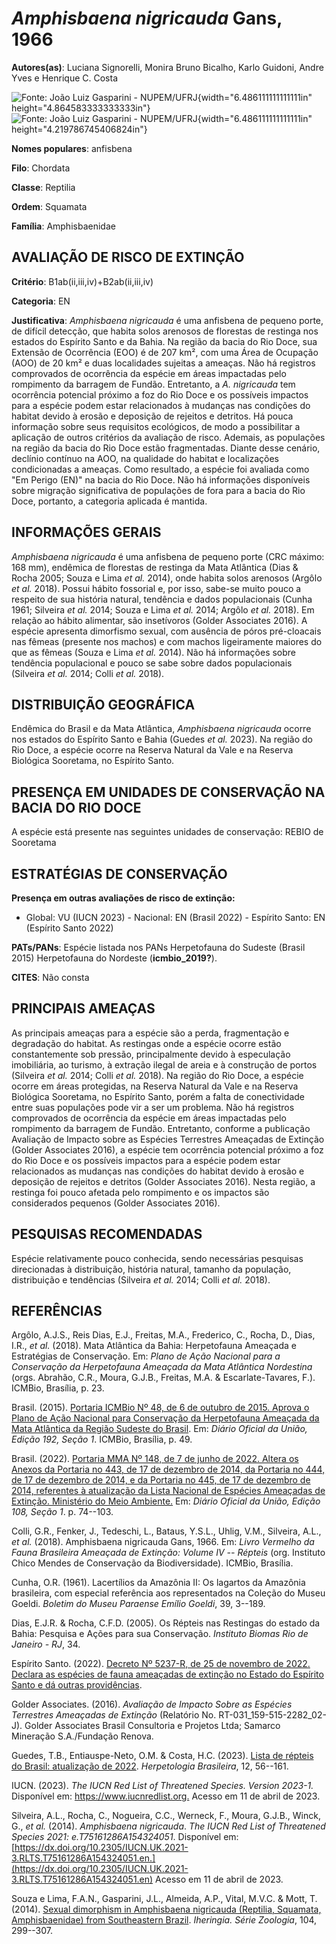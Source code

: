 # *Amphisbaena nigricauda* Gans, 1966

**Autores(as)**: Luciana Signorelli, Monira Bruno Bicalho, Karlo Guidoni, Andre Yves e Henrique C. Costa

![Fonte: João Luiz Gasparini - NUPEM/UFRJ](media/rId20.jpg){width="6.486111111111111in" height="4.864583333333333in"}![Fonte: João Luiz Gasparini - NUPEM/UFRJ](media/rId23.png){width="6.486111111111111in" height="4.219786745406824in"}

**Nomes populares**: anfisbena

**Filo**: Chordata

**Classe**: Reptilia

**Ordem**: Squamata

**Família**: Amphisbaenidae

## AVALIAÇÃO DE RISCO DE EXTINÇÃO

**Critério**: B1ab(ii,iii,iv)+B2ab(ii,iii,iv)

**Categoria**: EN

**Justificativa**: *Amphisbaena nigricauda* é uma anfisbena de pequeno porte, de difícil detecção, que habita solos arenosos de florestas de restinga nos estados do Espírito Santo e da Bahia. Na região da bacia do Rio Doce, sua Extensão de Ocorrência (EOO) é de 207 km², com uma Área de Ocupação (AOO) de 20 km² e duas localidades sujeitas a ameaças. Não há registros comprovados de ocorrência da espécie em áreas impactadas pelo rompimento da barragem de Fundão. Entretanto, a *A. nigricauda* tem ocorrência potencial próximo a foz do Rio Doce e os possíveis impactos para a espécie podem estar relacionados à mudanças nas condições do habitat devido à erosão e deposição de rejeitos e detritos. Há pouca informação sobre seus requisitos ecológicos, de modo a possibilitar a aplicação de outros critérios da avaliação de risco. Ademais, as populações na região da bacia do Rio Doce estão fragmentadas. Diante desse cenário, declínio contínuo na
AOO, na qualidade do habitat e localizações condicionadas a ameaças. Como resultado, a espécie foi avaliada como "Em Perigo (EN)" na bacia do Rio Doce. Não há informações disponíveis sobre migração significativa de populações de fora para a bacia do Rio Doce, portanto, a categoria aplicada é mantida.

## INFORMAÇÕES GERAIS

*Amphisbaena nigricauda* é uma anfisbena de pequeno porte (CRC máximo: 168 mm), endêmica de florestas de restinga da Mata Atlântica (Dias & Rocha 2005; Souza e Lima *et al.* 2014), onde habita solos arenosos (Argôlo *et al.* 2018). Possui hábito fossorial e, por isso, sabe-se muito pouco a respeito de sua história natural, tendência e dados populacionais (Cunha 1961; Silveira *et al.* 2014; Souza e Lima *et al.* 2014; Argôlo *et al.* 2018). Em relação ao hábito alimentar, são insetívoros (Golder Associates 2016). A espécie apresenta dimorfismo sexual, com ausência de póros pré-cloacais nas fêmeas (presente nos machos) e com machos ligeiramente maiores do que as fêmeas (Souza e Lima *et al.* 2014). Não há informações sobre tendência populacional e pouco se sabe sobre dados populacionais (Silveira *et al.* 2014; Colli *et al.* 2018).

## DISTRIBUIÇÃO GEOGRÁFICA

Endêmica do Brasil e da Mata Atlântica, *Amphisbaena nigricauda* ocorre nos estados do Espírito Santo e Bahia (Guedes *et al.* 2023). Na região do Rio Doce, a espécie ocorre na Reserva Natural da Vale e na Reserva Biológica Sooretama, no Espírito Santo.

## PRESENÇA EM UNIDADES DE CONSERVAÇÃO NA BACIA DO RIO DOCE

A espécie está presente nas seguintes unidades de conservação: REBIO de Sooretama

## ESTRATÉGIAS DE CONSERVAÇÃO

**Presença em outras avaliações de risco de extinção:**

-   Global: VU (IUCN 2023) -   Nacional: EN (Brasil 2022) -   Espírito Santo: EN (Espírito Santo 2022)

**PATs/PANs**: Espécie listada nos PANs Herpetofauna do Sudeste (Brasil 2015) Herpetofauna do Nordeste (**icmbio_2019?**).

**CITES**: Não consta

## PRINCIPAIS AMEAÇAS

As principais ameaças para a espécie são a perda, fragmentação e degradação do habitat. As restingas onde a espécie ocorre estão constantemente sob pressão, principalmente devido à especulação imobiliária, ao turismo, à extração ilegal de areia e à construção de portos (Silveira *et al.* 2014; Colli *et al.* 2018). Na região do Rio Doce, a espécie ocorre em áreas protegidas, na Reserva Natural da Vale e na Reserva Biológica Sooretama, no Espírito Santo, porém a falta de conectividade entre suas populações pode vir a ser um problema. Não há registros comprovados de ocorrência da espécie em áreas impactadas pelo rompimento da barragem de Fundão. Entretanto, conforme a publicação Avaliação de Impacto sobre as Espécies Terrestres Ameaçadas de Extinção (Golder Associates 2016), a espécie tem ocorrência potencial próximo a foz do Rio Doce e os possíveis impactos para a espécie podem estar relacionados as mudanças nas condições do habitat
devido à erosão e deposição de rejeitos e detritos (Golder Associates 2016). Nesta região, a restinga foi pouco afetada pelo rompimento e os impactos são considerados pequenos (Golder Associates 2016).

## PESQUISAS RECOMENDADAS

Espécie relativamente pouco conhecida, sendo necessárias pesquisas direcionadas à distribuição, história natural, tamanho da população, distribuição e tendências (Silveira *et al.* 2014; Colli *et al.* 2018).

## REFERÊNCIAS

Argôlo, A.J.S., Reis Dias, E.J., Freitas, M.A., Frederico, C., Rocha, D., Dias, I.R., *et al.* (2018). Mata Atlântica da Bahia: Herpetofauna Ameaçada e Estratégias de Conservação. Em: *Plano de Ação Nacional para a Conservação da Herpetofauna Ameaçada da Mata Atlântica Nordestina* (orgs. Abrahão, C.R., Moura, G.J.B., Freitas, M.A. & Escarlate-Tavares, F.). ICMBio, Brasília, p. 23.

Brasil. (2015). [Portaria ICMBio Nº 48, de 6 de outubro de 2015. Aprova o Plano de Ação Nacional para Conservação da Herpetofauna Ameaçada da Mata Atlântica da Região Sudeste do Brasil](https://www.gov.br/icmbio/pt-br/assuntos/biodiversidade/pan/pan-herpetofauna-do-sudeste).  Em: *Diário Oficial da União, Edição 192, Seção 1*. ICMBio, Brasília, p.  49.

Brasil. (2022). [Portaria MMA Nº 148, de 7 de junho de 2022. Altera os Anexos da Portaria no 443, de 17 de dezembro de 2014, da Portaria no 444, de 17 de dezembro de 2014, e da Portaria no 445, de 17 de dezembro de 2014, referentes à atualização da Lista Nacional de Espécies Ameaçadas de Extinção. Ministério do Meio Ambiente.](https://in.gov.br/en/web/dou/-/portaria-mma-n-148-de-7-de-junho-de-2022-406272733) Em: *Diário Oficial da União, Edição 108, Seção 1*. p. 74--103.

Colli, G.R., Fenker, J., Tedeschi, L., Bataus, Y.S.L., Uhlig, V.M., Silveira, A.L., *et al.* (2018). Amphisbaena nigricauda Gans, 1966. Em: *Livro Vermelho da Fauna Brasileira Ameaçada de Extinção: Volume IV -- Répteis* (org. Instituto Chico Mendes de Conservação da Biodiversidade).  ICMBio, Brasília.

Cunha, O.R. (1961). Lacertílios da Amazônia II: Os lagartos da Amazônia brasileira, com especial referência aos representados na Coleção do Museu Goeldi. *Boletim do Museu Paraense Emílio Goeldi*, 39, 3--189.

Dias, E.J.R. & Rocha, C.F.D. (2005). Os Répteis nas Restingas do estado da Bahia: Pesquisa e Ações para sua Conservação. *Instituto Biomas Rio de Janeiro - RJ*, 34.

Espírito Santo. (2022). [Decreto Nº 5237-R, de 25 de novembro de 2022.  Declara as espécies de fauna ameaçadas de extinção no Estado do Espírito Santo e dá outras providências](https://iema.es.gov.br/Media/iema/FAUNA/Decreto%205237-R_2022_25-Nov%20-%20Fauna%20(s-peixes)%20-%20Lista%20de%20Esp%C3%A9cies%20Amea%C3%A7adas%20de%20Extin%C3%A7%C3%A3o.pdf).

Golder Associates. (2016). *Avaliação de Impacto Sobre as Espécies Terrestres Ameaçadas de Extinção* (Relatório No.  RT-031_159-515-2282_02-J). Golder Associates Brasil Consultoria e Projetos Ltda; Samarco Mineração S.A./Fundação Renova.

Guedes, T.B., Entiauspe-Neto, O.M. & Costa, H.C. (2023). [Lista de répteis do Brasil: atualização de 2022](https://doi.org/10.5281/zenodo.7829013). *Herpetologia Brasileira*, 12, 56--161.

IUCN. (2023). *The IUCN Red List of Threatened Species. Version 2023-1.* Disponível em: <https://www.iucnredlist.org.> Acesso em 11 de abril de 2023.

Silveira, A.L., Rocha, C., Nogueira, C.C., Werneck, F., Moura, G.J.B., Winck, G., *et al.* (2014). *Amphisbaena nigricauda*. *The IUCN Red List of Threatened Species 2021: e.T75161286A154324051*. Disponível em: [https://dx.doi.org/10.2305/IUCN.UK.2021-3.RLTS.T75161286A154324051.en.](https://dx.doi.org/10.2305/IUCN.UK.2021-3.RLTS.T75161286A154324051.en) Acesso em 11 de abril de 2023.

Souza e Lima, F.A.N., Gasparini, J.L., Almeida, A.P., Vital, M.V.C. & Mott, T. (2014). [Sexual dimorphism in Amphisbaena nigricauda (Reptilia, Squamata, Amphisbaenidae) from Southeastern Brazil](https://doi.org/10.1590/1678-476620141043299307). *Iheringia.  Série Zoologia*, 104, 299--307.
